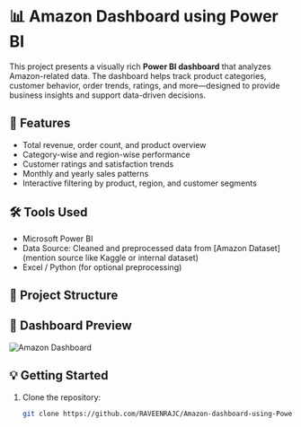 # 📊 Amazon Dashboard using Power BI

This project presents a visually rich **Power BI dashboard** that analyzes Amazon-related data. The dashboard helps track product categories, customer behavior, order trends, ratings, and more—designed to provide business insights and support data-driven decisions.

## 🚀 Features

- Total revenue, order count, and product overview
- Category-wise and region-wise performance
- Customer ratings and satisfaction trends
- Monthly and yearly sales patterns
- Interactive filtering by product, region, and customer segments

## 🛠 Tools Used

- Microsoft Power BI
- Data Source: Cleaned and preprocessed data from [Amazon Dataset] (mention source like Kaggle or internal dataset)
- Excel / Python (for optional preprocessing)

## 📂 Project Structure


## 📸 Dashboard Preview

![Amazon Dashboard](./screenshots/overview.png)

## 💡 Getting Started

1. Clone the repository:
   ```bash
   git clone https://github.com/RAVEENRAJC/Amazon-dashboard-using-Power-BI-.git
